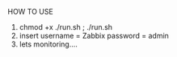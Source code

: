 HOW TO USE

1. chmod +x ./run.sh ; ./run.sh
2. insert username = Zabbix password = admin
3. lets monitoring....
